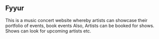 ## Fyyur
This is a music concert website whereby artists can showcase their portfolio of events, book events
Also, Artists can be booked for shows. Shows can look for upcoming artists etc.



